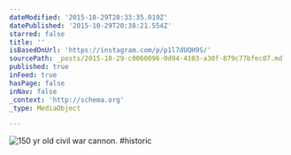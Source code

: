 ```yaml
---
dateModified: '2015-10-29T20:33:35.019Z'
datePublished: '2015-10-29T20:38:21.554Z'
starred: false
title: ''
isBasedOnUrl: 'https://instagram.com/p/p1l7dUQH9S/'
sourcePath: _posts/2015-10-29-c0060096-0d94-4103-a30f-879c77bfec07.md
published: true
inFeed: true
hasPage: false
inNav: false
_context: 'http://schema.org'
_type: MediaObject

---
```

![150 yr old civil war cannon&period; &num;historic](https://scontent.cdninstagram.com/hphotos-xap1/t51.2885-15/e15/10514013_315659791929628_2142385505_n.jpg)